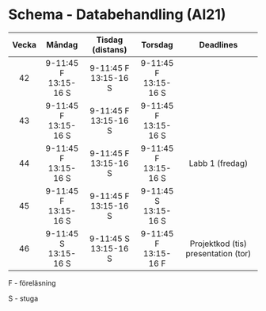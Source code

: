 # Schema - Databehandling (AI21)

| Vecka |          Måndag           |     Tisdag (distans)      |          Torsdag          |              Deadlines              |
| :---: | :-----------------------: | :-----------------------: | :-----------------------: | :---------------------------------: |
|  42   | 9-11:45 F <br> 13:15-16 S | 9-11:45 F <br> 13:15-16 S | 9-11:45 F <br> 13:15-16 S |                                     |
|  43   | 9-11:45 F <br> 13:15-16 S | 9-11:45 F <br> 13:15-16 S | 9-11:45 F <br> 13:15-16 S |                                     |
|  44   | 9-11:45 F <br> 13:15-16 S | 9-11:45 F <br> 13:15-16 S | 9-11:45 F <br> 13:15-16 S |           Labb 1 (fredag)           |
|  45   | 9-11:45 F <br> 13:15-16 S | 9-11:45 F <br> 13:15-16 S | 9-11:45 S <br> 13:15-16 S |                                     |
|  46   | 9-11:45 S <br> 13:15-16 S | 9-11:45 S <br> 13:15-16 S | 9-11:45 F <br> 13:15-16 F | Projektkod (tis) presentation (tor) |

F - föreläsning

S - stuga
